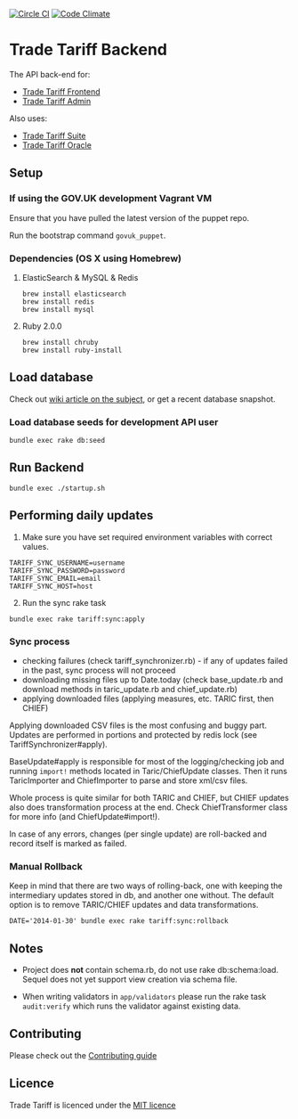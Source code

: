 [![Circle CI](https://circleci.com/gh/bitzesty/trade-tariff-backend.svg?style=svg)](https://circleci.com/gh/bitzesty/trade-tariff-backend)
[![Code Climate](https://codeclimate.com/github/alphagov/trade-tariff-backend/badges/gpa.svg)](https://codeclimate.com/github/alphagov/trade-tariff-backend)

# Trade Tariff Backend

The API back-end for:

* [Trade Tariff Frontend](https://github.com/alphagov/trade-tariff-frontend)
* [Trade Tariff Admin](https://github.com/alphagov/trade-tariff-admin)

Also uses:

* [Trade Tariff Suite](https://github.com/alphagov/trade-tariff-suite)
* [Trade Tariff Oracle](https://github.com/alphagov/trade-tariff-oracle)

## Setup

### If using the GOV.UK development Vagrant VM

Ensure that you have pulled the latest version of the puppet repo.

Run the bootstrap command `govuk_puppet`.

### Dependencies (OS X using Homebrew)

1. ElasticSearch & MySQL & Redis

    ```
    brew install elasticsearch
    brew install redis
    brew install mysql
    ```

2. Ruby 2.0.0

    ```
    brew install chruby
    brew install ruby-install
    ```

## Load database

Check out [wiki article on the subject](https://github.com/alphagov/trade-tariff-backend/wiki/System-rebuild-procedure), or get a recent database snapshot.

### Load database seeds for development API user

  ```
  bundle exec rake db:seed
  ```

## Run Backend

  ```
  bundle exec ./startup.sh
  ```

## Performing daily updates

1. Make sure you have set required environment variables with correct values.

  ```
  TARIFF_SYNC_USERNAME=username
  TARIFF_SYNC_PASSWORD=password
  TARIFF_SYNC_EMAIL=email
  TARIFF_SYNC_HOST=host
  ```

2. Run the sync rake task

  ```
  bundle exec rake tariff:sync:apply
  ```

### Sync process

- checking failures (check tariff_synchronizer.rb) - if any of updates failed in the past, sync process will not proceed
- downloading missing files up to Date.today (check base_update.rb and download methods in taric_update.rb and chief_update.rb)
- applying downloaded files (applying measures, etc. TARIC first, then CHIEF)

Applying downloaded CSV files is the most confusing and buggy part.
Updates are performed in portions and protected by redis lock (see TariffSynchronizer#apply).

BaseUpdate#apply is responsible for most of the logging/checking job and running
`import!` methods located in Taric/ChiefUpdate classes. Then it runs TaricImporter
and ChiefImporter to parse and store xml/csv files.

Whole process is quite similar for both TARIC and CHIEF, but CHIEF updates also does
transformation process at the end. Check ChiefTransformer class for more info (and ChiefUpdate#import!).

In case of any errors, changes (per single update) are roll-backed and record itself is marked as failed.

### Manual Rollback

  Keep in mind that there are two ways of rolling-back, one with keeping the intermediary updates stored in db, and another one without.
  The default option is to remove TARIC/CHIEF updates and data transformations.

  ```
  DATE='2014-01-30' bundle exec rake tariff:sync:rollback
  ```

## Notes

* Project does __not__ contain schema.rb, do not use rake db:schema:load. Sequel
does not yet support view creation via schema file.

* When writing validators in `app/validators` please run the rake task
`audit:verify` which runs the validator against existing data.

## Contributing

Please check out the [Contributing guide](https://github.com/alphagov/trade-tariff-backend/blob/master/CONTRIBUTING.md)

## Licence

Trade Tariff is licenced under the [MIT licence](https://github.com/alphagov/trade-tariff-backend/blob/master/LICENCE.txt)
